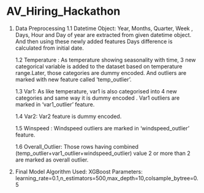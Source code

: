 # AV_Hiring_Hackathon


1. Data Preprocessing
	1.1 Datetime Object: Year, Months, Quarter, Week , Days, Hour and Day of year are extracted from given datetime object. And then using these newly added features Days difference is calculated from initial date.
 
	1.2 Temperature : As temperature showing seasonality with time, 3 new categorical variable is added to the dataset based on temperature range.Later, those categories are dummy encoded. And outliers are marked with new feature called ‘temp_outlier’.

	1.3 Var1: As like temperature, var1 is also categorised into 4 new categories and same way it is dummy encoded . Var1 outliers  are marked in ‘var1_outlier’ feature.
	
	1.4 Var2: Var2 feature is dummy encoded.
	
	1.5 Winspeed : Windspeed outliers are marked in ‘windspeed_outlier’ feature.   

	1.6 Overall_Outlier: Those rows having combined (temp_outlier+var1_outlier+windspeed_outlier)  value 2 or more than 2 are marked as overall outlier.
 
2. Final Model
	Algorithm Used: XGBoost
	Parameters:  learning_rate=0.1,n_estimators=500,max_depth=10,colsample_bytree=0.5
